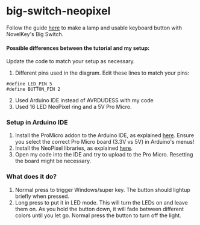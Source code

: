 # big-switch-neopixel

Follow the guide [here](https://www.reddit.com/r/MechanicalKeyboards/comments/7oiv5o/guide_how_to_make_a_big_switch_lamp/) to make a lamp and usable keyboard button with NovelKey's Big Switch.

#### Possible differences between the tutorial and my setup:
Update the code to match your setup as necessary.

  1. Different pins used in the diagram.
  Edit these lines to match your pins:
  
    
    #define LED_PIN 5
    #define BUTTON_PIN 2
    
  2. Used Arduino IDE instead of AVRDUDESS with my code
  3. Used 16 LED NeoPixel ring and a 5V Pro Micro.

### Setup in Arduino IDE
  1. Install the ProMicro addon to the Arduino IDE, as explained [here](https://learn.sparkfun.com/tutorials/pro-micro--fio-v3-hookup-guide#installing-windows). Ensure you select the correct Pro Micro board (3.3V vs 5V) in Arduino's menus!
  2. Install the NeoPixel libraries, as explained [here](https://learn.adafruit.com/adafruit-neopixel-uberguide/arduino-library-installation).
  3. Open my code into the IDE and try to upload to the Pro Micro. Resetting the board might be necessary.
  
### What does it do?
  1. Normal press to trigger Windows/super key. The button should lightup briefly when pressed.
  2. Long press to put it in LED mode. This will turn the LEDs on and leave them on. As you hold the button down, it will fade between different colors until you let go. Normal press the button to turn off the light.
  
